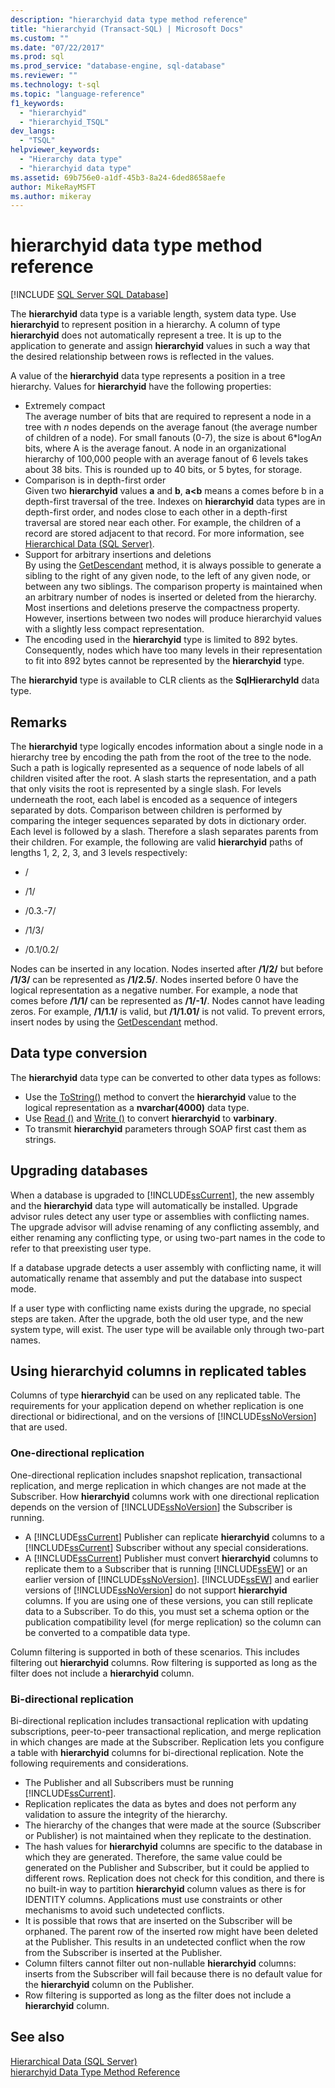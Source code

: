 ```yaml
---
description: "hierarchyid data type method reference"
title: "hierarchyid (Transact-SQL) | Microsoft Docs"
ms.custom: ""
ms.date: "07/22/2017"
ms.prod: sql
ms.prod_service: "database-engine, sql-database"
ms.reviewer: ""
ms.technology: t-sql
ms.topic: "language-reference"
f1_keywords: 
  - "hierarchyid"
  - "hierarchyid_TSQL"
dev_langs: 
  - "TSQL"
helpviewer_keywords: 
  - "Hierarchy data type"
  - "hierarchyid data type"
ms.assetid: 69b756e0-a1df-45b3-8a24-6ded8658aefe
author: MikeRayMSFT
ms.author: mikeray
---
```

# hierarchyid data type method reference
[!INCLUDE [SQL Server SQL Database](../../includes/applies-to-version/sql-asdb.md)]

The **hierarchyid** data type is a variable length, system data type. Use **hierarchyid** to represent position in a hierarchy. A column of type **hierarchyid** does not automatically represent a tree. It is up to the application to generate and assign **hierarchyid** values in such a way that the desired relationship between rows is reflected in the values.
  
A value of the **hierarchyid** data type represents a position in a tree hierarchy. Values for **hierarchyid** have the following properties:
  
-   Extremely compact  
     The average number of bits that are required to represent a node in a tree with *n* nodes depends on the average fanout (the average number of children of a node). For small fanouts (0-7), the size is about 6\*logA*n* bits, where A is the average fanout. A node in an organizational hierarchy of 100,000 people with an average fanout of 6 levels takes about 38 bits. This is rounded up to 40 bits, or 5 bytes, for storage.  
-   Comparison is in depth-first order  
     Given two **hierarchyid** values **a** and **b**, **a<b** means a comes before b in a depth-first traversal of the tree. Indexes on **hierarchyid** data types are in depth-first order, and nodes close to each other in a depth-first traversal are stored near each other. For example, the children of a record are stored adjacent to that record. For more information, see [Hierarchical Data &#40;SQL Server&#41;](../../relational-databases/hierarchical-data-sql-server.md).  
-   Support for arbitrary insertions and deletions  
     By using the [GetDescendant](../../t-sql/data-types/getdescendant-database-engine.md) method, it is always possible to generate a sibling to the right of any given node, to the left of any given node, or between any two siblings. The comparison property is maintained when an arbitrary number of nodes is inserted or deleted from the hierarchy. Most insertions and deletions preserve the compactness property. However, insertions between two nodes will produce hierarchyid values with a slightly less compact representation.  
-   The encoding used in the **hierarchyid** type is limited to 892 bytes. Consequently, nodes which have too many levels in their representation to fit into 892 bytes cannot be represented by the **hierarchyid** type.  
  
The **hierarchyid** type is available to CLR clients as the **SqlHierarchyId** data type.
  
## Remarks  
The **hierarchyid** type logically encodes information about a single node in a hierarchy tree by encoding the path from the root of the tree to the node. Such a path is logically represented as a sequence of node labels of all children visited after the root. A slash starts the representation, and a path that only visits the root is represented by a single slash. For levels underneath the root, each label is encoded as a sequence of integers separated by dots. Comparison between children is performed by comparing the integer sequences separated by dots in dictionary order. Each level is followed by a slash. Therefore a slash separates parents from their children. For example, the following are valid **hierarchyid** paths of lengths 1, 2, 2, 3, and 3 levels respectively:
  
-   /  
  
-   /1/  
  
-   /0.3.-7/  
  
-   /1/3/  
  
-   /0.1/0.2/  
  
Nodes can be inserted in any location. Nodes inserted after **/1/2/** but before **/1/3/** can be represented as **/1/2.5/**. Nodes inserted before 0 have the logical representation as a negative number. For example, a node that comes before **/1/1/** can be represented as **/1/-1/**. Nodes cannot have leading zeros. For example, **/1/1.1/** is valid, but **/1/1.01/** is not valid. To prevent errors, insert nodes by using the [GetDescendant](../../t-sql/data-types/getdescendant-database-engine.md) method.
  
## Data type conversion
The **hierarchyid** data type can be converted to other data types as follows:
-   Use the [ToString()](../../t-sql/data-types/tostring-database-engine.md) method to convert the **hierarchyid** value to the logical representation as a **nvarchar(4000)** data type.  
-   Use [Read ()](../../t-sql/data-types/read-database-engine.md) and [Write ()](../../t-sql/data-types/write-database-engine.md) to convert **hierarchyid** to **varbinary**.  
-   To transmit **hierarchyid** parameters through SOAP first cast them as strings.  
  
## Upgrading databases
When a database is upgraded to [!INCLUDE[ssCurrent](../../includes/sscurrent-md.md)], the new assembly and the **hierarchyid** data type will automatically be installed. Upgrade advisor rules detect any user type or assemblies with conflicting names. The upgrade advisor will advise renaming of any conflicting assembly, and either renaming any conflicting type, or using two-part names in the code to refer to that preexisting user type.
  
If a database upgrade detects a user assembly with conflicting name, it will automatically rename that assembly and put the database into suspect mode.
  
If a user type with conflicting name exists during the upgrade, no special steps are taken. After the upgrade, both the old user type, and the new system type, will exist. The user type will be available only through two-part names.
  
## Using hierarchyid columns in replicated tables
Columns of type **hierarchyid** can be used on any replicated table. The requirements for your application depend on whether replication is one directional or bidirectional, and on the versions of [!INCLUDE[ssNoVersion](../../includes/ssnoversion-md.md)] that are used.
  
### One-directional replication
One-directional replication includes snapshot replication, transactional replication, and merge replication in which changes are not made at the Subscriber. How **hierarchyid** columns work with one directional replication depends on the version of [!INCLUDE[ssNoVersion](../../includes/ssnoversion-md.md)] the Subscriber is running.
-   A [!INCLUDE[ssCurrent](../../includes/sscurrent-md.md)] Publisher can replicate **hierarchyid** columns to a [!INCLUDE[ssCurrent](../../includes/sscurrent-md.md)] Subscriber without any special considerations.  
-   A [!INCLUDE[ssCurrent](../../includes/sscurrent-md.md)] Publisher must convert **hierarchyid** columns to replicate them to a Subscriber that is running [!INCLUDE[ssEW](../../includes/ssew-md.md)] or an earlier version of [!INCLUDE[ssNoVersion](../../includes/ssnoversion-md.md)]. [!INCLUDE[ssEW](../../includes/ssew-md.md)] and earlier versions of [!INCLUDE[ssNoVersion](../../includes/ssnoversion-md.md)] do not support **hierarchyid** columns. If you are using one of these versions, you can still replicate data to a Subscriber. To do this, you must set a schema option or the publication compatibility level (for merge replication) so the column can be converted to a compatible data type.  
  
Column filtering is supported in both of these scenarios. This includes filtering out **hierarchyid** columns. Row filtering is supported as long as the filter does not include a **hierarchyid** column.
  
### Bi-directional replication
Bi-directional replication includes transactional replication with updating subscriptions, peer-to-peer transactional replication, and merge replication in which changes are made at the Subscriber. Replication lets you configure a table with **hierarchyid** columns for bi-directional replication. Note the following requirements and considerations.
-   The Publisher and all Subscribers must be running [!INCLUDE[ssCurrent](../../includes/sscurrent-md.md)].  
-   Replication replicates the data as bytes and does not perform any validation to assure the integrity of the hierarchy.  
-   The hierarchy of the changes that were made at the source (Subscriber or Publisher) is not maintained when they replicate to the destination.  
-   The hash values for **hierarchyid** columns are specific to the database in which they are generated. Therefore, the same value could be generated on the Publisher and Subscriber, but it could be applied to different rows. Replication does not check for this condition, and there is no built-in way to partition **hierarchyid** column values as there is for IDENTITY columns. Applications must use constraints or other mechanisms to avoid such undetected conflicts.  
-   It is possible that rows that are inserted on the Subscriber will be orphaned. The parent row of the inserted row might have been deleted at the Publisher. This results in an undetected conflict when the row from the Subscriber is inserted at the Publisher.  
-   Column filters cannot filter out non-nullable **hierarchyid** columns: inserts from the Subscriber will fail because there is no default value for the **hierarchyid** column on the Publisher.  
-   Row filtering is supported as long as the filter does not include a **hierarchyid** column.  
  
## See also
[Hierarchical Data &#40;SQL Server&#41;](../../relational-databases/hierarchical-data-sql-server.md)  
[hierarchyid Data Type Method Reference](https://msdn.microsoft.com/library/01a050f5-7580-4d5f-807c-7f11423cbb06)
  
  
